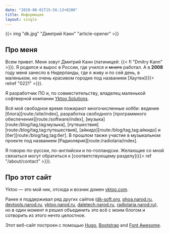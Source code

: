 ```yaml
---
date: "2019-08-01T15:56:13+0200"
title: Информация
layout: single
---
```


{{< img "dk.jpg" "Дмитрий Канн" "article-opener" >}}

## Про меня

Всем привет. Меня зовут Дмитрий Канн (латиницей: {{< fl "Dmitry Kann" >}}). Я родился и вырос в России, где учился и ~~много~~ работал. А в **2008** году меня занесло в Нидерланды, где я живу и по сей день, в маленьком, но очень красивом городке под названием [Хаутен]({{< relref "0221" >}}).

Я разработчик ПО и, по совместительству, владелец маленькой софтверной компании [Yktoo Solutions](https://yktoo.solutions).

Всё моё свободное время пожирают многочисленные хобби: ведение [блога][route:/site/index], разработка свободного [программного обеспечения][route:/software/index], [музыка][route:/blog/tag,tag:музыка], [путешествия][route:/blog/tag,tag:путешествия], [айкидо][route:/blog/tag,tag:айкидо] и [бег][route:/blog/tag,tag:бег]. В прошлом также участие в музыкальном проекте под названием [Радиолярия][route:/radiolaria/index].

Я говорю по-русски, по-английски и по-голландски. Желающие со мной связаться могут обратиться к [соответствующему разделу]({{< ref "/about/contact" >}}).

## Про этот сайт

Yktoo — это мой ник, отсюда и возник домен <u>yktoo.com</u>.

Ранее я поддерживал ряд других сайтов (<u>dk-soft.org</u>, <u>phoa.narod.ru</u>, <u>devtools.narod.ru</u>, <u>yktoo.narod.ru</u>, <u>daletech.narod.ru</u>, <u>radiolaria.narod.ru</u>), но в один момент я решил объединить это всё с моим блогом и сотворить из этого нечто целостное.

Этот веб-сайт построен с помощью [Hugo](https://gohugo.io/), [Bootstrap](http://getbootstrap.com/) and [Font Awesome](https://fontawesome.com/).
